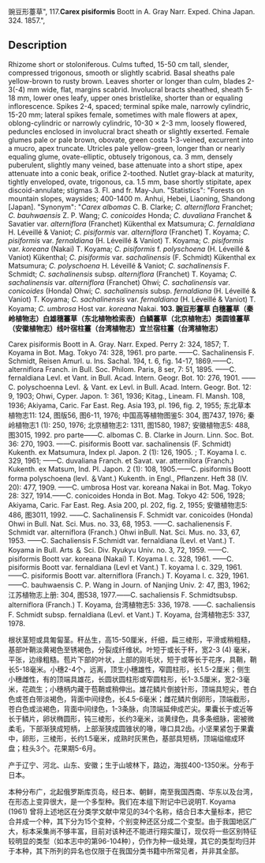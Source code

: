 豌豆形薹草",
117.**Carex pisiformis** Boott in A. Gray Narr. Exped. China Japan. 324. 1857.",

## Description
Rhizome short or stoloniferous. Culms tufted, 15-50 cm tall, slender, compressed trigonous, smooth or slightly scabrid. Basal sheaths pale yellow-brown to rusty brown. Leaves shorter or longer than culm, blades 2-3(-4) mm wide, flat, margins scabrid. Involucral bracts sheathed, sheath 5-18 mm, lower ones leafy, upper ones bristlelike, shorter than or equaling inflorescence. Spikes 2-4, spaced; terminal spike male, narrowly cylindric, 15-20 mm; lateral spikes female, sometimes with male flowers at apex, oblong-cylindric or narrowly cylindric, 10-30 × 2-3 mm, loosely flowered, peduncles enclosed in involucral bract sheath or slightly exserted. Female glumes pale or pale brown, obovate, green costa 1-3-veined, excurrent into a mucro, apex truncate. Utricles pale yellow-green, longer than or nearly equaling glume, ovate-elliptic, obtusely trigonous, ca. 3 mm, densely puberulent, slightly many veined, base attenuate into a short stipe, apex attenuate into a conic beak, orifice 2-toothed. Nutlet gray-black at maturity, tightly enveloped, ovate, trigonous, ca. 1.5 mm, base shortly stipitate, apex discoid-annulate; stigmas 3. Fl. and fr. May-Jun.
  "Statistics": "Forests on mountain slopes, waysides; 400-1400 m. Anhui, Hebei, Liaoning, Shandong [Japan].
  "Synonym": "*Carex albomas* C. B. Clarke; *C. alterniflora* Franchet; *C. bauhwaensis* Z. P. Wang; *C. conicoides* Honda; *C. duvaliana* Franchet &amp; Savatier var. *alterniflora* (Franchet) Kükenthal ex Matsumura; *C. fernaldiana* H. Léveillé &amp; Vaniot; *C. pisiformis* var. *alterniflora* (Franchet) T. Koyama; *C. pisiformis* var. *fernaldiana* (H. Léveillé &amp; Vaniot) T. Koyama; *C. pisiformis* var. *koreana* (Nakai) T. Koyama; *C. pisiformis* f. *polyschoena* (H. Léveillé &amp; Vaniot) Kükenthal; *C. pisiformis* var. *sachalinensis* (F. Schmidt) Kükenthal ex Matsumura; *C. polyschoena* H. Léveillé &amp; Vaniot; *C. sachalinensis* F. Schmidt; *C. sachalinensis* subsp. *alterniflora* (Franchet) T. Koyama; *C. sachalinensis* var. *alterniflora* (Franchet) Ohwi; *C. sachalinensis* var. *conicoides* (Honda) Ohwi; *C. sachalinensis* subsp. *fernaldiana* (H. Léveillé &amp; Vaniot) T. Koyama; *C. sachalinensis* var. *fernaldiana* (H. Léveillé &amp; Vaniot) T. Koyama; *C. umbrosa* Host var. *koreana* Nakai.
**103. 豌豆形薹草 白穗薹草（秦岭植物志）白雄穗薹草（东北植物检索表）白鳞薹草（北京植物志）类圆锥薹草（安徽植物志）线叶宿柱薹（台湾植物志）宜兰宿柱薹（台湾植物志）**

Carex pisiformis Boott in A. Gray. Narr. Exped. Perry 2: 324, 1857; T. Koyama in Bot. Mag. Tokyo 74: 328, 1961. pro parte. ——C. Sachalinensis F. Schmidt, Reisen Amurl. u. Ins. Sachal. 194, t. 6, fig. 14-17, 1869.——C. alterniflora Franch. in Bull. Soc. Philom. Paris, 8 ser, 7: 51, 1895. ——C. fernaldiana Levl. et Vant. in Bull. Acad. Intern. Geogr. Bot. 10: 276, 1901. ——C. polyschoenna Levl. ＆ Vant. ex Levl. in Bull. Acad. Intern. Geogr. Bot. 12: 9, 1903; Ohwi, Cyper. Japon. 1: 361, 1936; Kitag., Lineam. Fl. Mansh. 108, 1936; Akiyama, Caric. Far East. Reg. Asia 193, pl. 196, fig. 2, 1955; 东北草本植物志11: 124, 图版56, 图6-11, 1976; 中国高等植物图鉴5: 304, 图7437, 1976; 秦岭植物志1 (1): 250, 1976; 北京植物志2: 1311, 图1580, 1987; 安徽植物志5: 488, 图3015, 1992. pro parte——C. albomas C. B. Clarke in Journ. Linn. Soc. Bot. 36: 270, 1903. ——C. pisiformis Boott var. sachalinensis (F. Schmidt) Kukenth. ex Matsumura, Index pl. Japon. 2 (1): 126, 1905. ; T. Koyama l. c. 329, 1961; ——C. duvaliana Franch. et Savat. var. atternilora (Franch.) Kukenth. ex Matsum, Ind. Pl. Japon. 2 (1): 108, 1905.——C. pisiformis Boott forma polyschoena (levl. ＆Vant.) Kukenth. in Engl., Pflanzenr. Heft 38 (IV. 20): 477, 1909. ——C. umbrosa Host var. koreana Nakai in Bot. Mag. Tokyo 28: 327, 1914.——C. conicoides Honda in Bot. Mag. Tokyo 42: 506, 1928; Akiyama, Caric. Far East. Reg. Asia 200, pl. 202, fig. 2, 1955; 安徽植物志5: 486, 图3011, 1992. ——C. Sachalinensis F. Schmidt var. conicoides (Honda) Ohwi in Bull. Nat. Sci. Mus. no. 33, 68, 1953. ——C. sachalienensis F. Schmidt var. alterniflora (Franch.) Ohwi inBull. Nat. Sci. Mus. no. 33, 67, 1953. ——C. Sachaliensis F.Schmidt var. fernaldiana (Levl. et Vant.) T. Koyama in Bull. Arts ＆ Sci. Div. Ryukyu Univ. no. 3, 72, 1959. ——C. pisiformis Boott var. koreana (Nakai) T. Koyama l. c. 328, 1961. ——C. pisiformis Boott var. fernaldiana (Levl et Vant.) T. koyama l. c. 329, 1961. ——C. pisiformis Boott var. alterniflora (Franch.) T. Koyama l. c. 329, 1961.——C. bauhwaensis C. P. Wang in Journ. of Nanjing Univ. 2: 47, 图3, 1962; 江苏植物志上册: 304, 图538, 1977.——C. sachaliensis F. Schmidtsubsp. alterniflora (Franch.) T. Koyama, 台湾植物志5: 336, 1978. ——C. sachaliensis F. Schmidt subsp. fernaldiana (Levl. et Vant.) T. Koyama, 台湾植物志5: 337, 1978.

根状茎短或具匍匐茎。秆丛生，高15-50厘米，纤细，扁三棱形，平滑或稍粗糙，基部叶鞘淡黄褐色至锈褐色，分裂成纤维状。叶短于或长于秆，宽2-3 (4) 毫米，平张，边缘粗糙。苞片下部的叶状，上部的刚毛状，短于或等长于花序，具鞘，鞘长5-18毫米。小穗2-4个，远离，顶生小穗雄性，窄圆柱形，长1.5-2厘米；侧生小穗雌性，有的顶端具雄花，长圆状圆柱形或窄圆柱形，长1-3.5厘米，宽2-3毫米，花疏生；小穗柄内藏于苞鞘或稍伸出。雄花鳞片倒披针形，顶端具短尖，苍白色或苍白带淡褐色，背面中间绿色，长4.5-6毫米；雌花鳞片倒卵形，顶端截形，苍白色或淡褐色，背面中间绿色，1-3条脉，向顶端延伸成芒尖。果囊长于或近等长于鳞片，卵状椭圆形，钝三棱形，长约3毫米，淡黄绿色，具多条细脉，密被微柔毛，下部渐狭成短柄，上部渐狭成圆锥状的喙，喙口具2齿。小坚果紧包于果囊中，卵形，三棱形，长约1.5毫米，成熟时灰黑色，基部具短柄，顶端缢缩成环盘；柱头3个。花果期5-6月。

产于辽宁、河北、山东、安徽；生于山坡林下，路边，海拔400-1350米。分布于日本。

本种分布广，北起俄罗斯库页岛，经日本、朝鲜，南至我国西南、华东以及台湾，在形态上变异很大，是一个多型种。我们在本组下附记中已说明T. Koyama (1961) 曾将上述地区在分类学文献中常见的34个名称，结合日本大量标本，把它合并成一个种，其下分为15个变种，个别变种还区分成二个变型。由于我国地区广大，标本采集尚不够丰富，目前对该种还不能进行翔实厘订，现仅将一些区别特征较明显的类型（如本志中的第96-104种），仍作为种一级处理，其它的类型均归并于本种，其下所列的异名也仅限于在我国分类书籍中所常见者，并非其全部。
